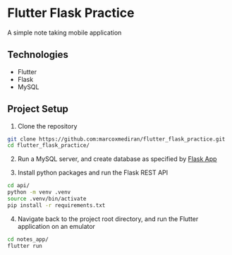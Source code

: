 # Flutter Flask Practice

A simple note taking mobile application

## Technologies

- Flutter
- Flask
- MySQL

## Project Setup

1. Clone the repository

```bash
git clone https://github.com:marcoxmediran/flutter_flask_practice.git
cd flutter_flask_practice/
```

2. Run a MySQL server, and create database as specified by [Flask App](https://github.com/marcoxmediran/flutter_flask_practice/blob/main/api/app.py)

3. Install python packages and run the Flask REST API

```bash
cd api/
python -m venv .venv
source .venv/bin/activate
pip install -r requirements.txt
```

4. Navigate back to the project root directory, and run the Flutter application on an emulator

```bash
cd notes_app/
flutter run
```
